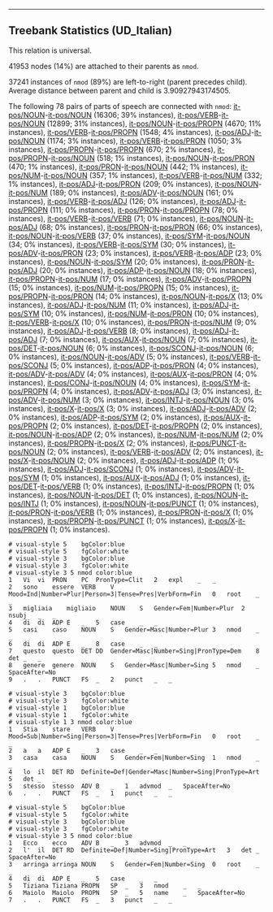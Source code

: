 

--------------------------------------------------------------------------------

## Treebank Statistics (UD_Italian)

This relation is universal.

41953 nodes (14%) are attached to their parents as `nmod`.

37241 instances of `nmod` (89%) are left-to-right (parent precedes child).
Average distance between parent and child is 3.90927943174505.

The following 78 pairs of parts of speech are connected with `nmod`: [it-pos/NOUN]()-[it-pos/NOUN]() (16306; 39% instances), [it-pos/VERB]()-[it-pos/NOUN]() (12899; 31% instances), [it-pos/NOUN]()-[it-pos/PROPN]() (4670; 11% instances), [it-pos/VERB]()-[it-pos/PROPN]() (1548; 4% instances), [it-pos/ADJ]()-[it-pos/NOUN]() (1174; 3% instances), [it-pos/VERB]()-[it-pos/PRON]() (1050; 3% instances), [it-pos/PROPN]()-[it-pos/PROPN]() (670; 2% instances), [it-pos/PROPN]()-[it-pos/NOUN]() (518; 1% instances), [it-pos/NOUN]()-[it-pos/PRON]() (470; 1% instances), [it-pos/PRON]()-[it-pos/NOUN]() (442; 1% instances), [it-pos/NUM]()-[it-pos/NOUN]() (357; 1% instances), [it-pos/VERB]()-[it-pos/NUM]() (332; 1% instances), [it-pos/ADJ]()-[it-pos/PRON]() (209; 0% instances), [it-pos/NOUN]()-[it-pos/NUM]() (189; 0% instances), [it-pos/ADV]()-[it-pos/NOUN]() (161; 0% instances), [it-pos/VERB]()-[it-pos/ADJ]() (126; 0% instances), [it-pos/ADJ]()-[it-pos/PROPN]() (111; 0% instances), [it-pos/PRON]()-[it-pos/PROPN]() (78; 0% instances), [it-pos/VERB]()-[it-pos/VERB]() (71; 0% instances), [it-pos/NOUN]()-[it-pos/ADJ]() (68; 0% instances), [it-pos/PRON]()-[it-pos/PRON]() (66; 0% instances), [it-pos/NOUN]()-[it-pos/VERB]() (37; 0% instances), [it-pos/SYM]()-[it-pos/NOUN]() (34; 0% instances), [it-pos/VERB]()-[it-pos/SYM]() (30; 0% instances), [it-pos/ADV]()-[it-pos/PRON]() (23; 0% instances), [it-pos/VERB]()-[it-pos/ADP]() (23; 0% instances), [it-pos/NOUN]()-[it-pos/SYM]() (20; 0% instances), [it-pos/PRON]()-[it-pos/ADJ]() (20; 0% instances), [it-pos/ADP]()-[it-pos/NOUN]() (18; 0% instances), [it-pos/PROPN]()-[it-pos/NUM]() (17; 0% instances), [it-pos/ADV]()-[it-pos/PROPN]() (15; 0% instances), [it-pos/NUM]()-[it-pos/PROPN]() (15; 0% instances), [it-pos/PROPN]()-[it-pos/PRON]() (14; 0% instances), [it-pos/NOUN]()-[it-pos/X]() (13; 0% instances), [it-pos/ADJ]()-[it-pos/NUM]() (11; 0% instances), [it-pos/ADJ]()-[it-pos/SYM]() (10; 0% instances), [it-pos/NUM]()-[it-pos/PRON]() (10; 0% instances), [it-pos/VERB]()-[it-pos/X]() (10; 0% instances), [it-pos/PRON]()-[it-pos/NUM]() (9; 0% instances), [it-pos/ADJ]()-[it-pos/VERB]() (8; 0% instances), [it-pos/ADJ]()-[it-pos/ADJ]() (7; 0% instances), [it-pos/AUX]()-[it-pos/NOUN]() (7; 0% instances), [it-pos/DET]()-[it-pos/NOUN]() (6; 0% instances), [it-pos/SCONJ]()-[it-pos/NOUN]() (6; 0% instances), [it-pos/NOUN]()-[it-pos/ADV]() (5; 0% instances), [it-pos/VERB]()-[it-pos/SCONJ]() (5; 0% instances), [it-pos/ADP]()-[it-pos/PRON]() (4; 0% instances), [it-pos/ADV]()-[it-pos/ADV]() (4; 0% instances), [it-pos/AUX]()-[it-pos/PRON]() (4; 0% instances), [it-pos/CONJ]()-[it-pos/NOUN]() (4; 0% instances), [it-pos/SYM]()-[it-pos/PROPN]() (4; 0% instances), [it-pos/ADV]()-[it-pos/ADJ]() (3; 0% instances), [it-pos/ADV]()-[it-pos/NUM]() (3; 0% instances), [it-pos/INTJ]()-[it-pos/NOUN]() (3; 0% instances), [it-pos/X]()-[it-pos/X]() (3; 0% instances), [it-pos/ADJ]()-[it-pos/ADV]() (2; 0% instances), [it-pos/ADP]()-[it-pos/SYM]() (2; 0% instances), [it-pos/AUX]()-[it-pos/PROPN]() (2; 0% instances), [it-pos/DET]()-[it-pos/PROPN]() (2; 0% instances), [it-pos/NOUN]()-[it-pos/ADP]() (2; 0% instances), [it-pos/NUM]()-[it-pos/NUM]() (2; 0% instances), [it-pos/PROPN]()-[it-pos/X]() (2; 0% instances), [it-pos/PUNCT]()-[it-pos/NOUN]() (2; 0% instances), [it-pos/VERB]()-[it-pos/ADV]() (2; 0% instances), [it-pos/X]()-[it-pos/NOUN]() (2; 0% instances), [it-pos/ADJ]()-[it-pos/ADP]() (1; 0% instances), [it-pos/ADJ]()-[it-pos/SCONJ]() (1; 0% instances), [it-pos/ADV]()-[it-pos/SYM]() (1; 0% instances), [it-pos/AUX]()-[it-pos/ADJ]() (1; 0% instances), [it-pos/DET]()-[it-pos/VERB]() (1; 0% instances), [it-pos/INTJ]()-[it-pos/PROPN]() (1; 0% instances), [it-pos/NOUN]()-[it-pos/DET]() (1; 0% instances), [it-pos/NOUN]()-[it-pos/INTJ]() (1; 0% instances), [it-pos/NOUN]()-[it-pos/PUNCT]() (1; 0% instances), [it-pos/PRON]()-[it-pos/VERB]() (1; 0% instances), [it-pos/PRON]()-[it-pos/X]() (1; 0% instances), [it-pos/PROPN]()-[it-pos/PUNCT]() (1; 0% instances), [it-pos/X]()-[it-pos/PROPN]() (1; 0% instances).


~~~ conllu
# visual-style 5	bgColor:blue
# visual-style 5	fgColor:white
# visual-style 3	bgColor:blue
# visual-style 3	fgColor:white
# visual-style 3 5 nmod	color:blue
1	Vi	vi	PRON	PC	PronType=Clit	2	expl	_	_
2	sono	essere	VERB	V	Mood=Ind|Number=Plur|Person=3|Tense=Pres|VerbForm=Fin	0	root	_	_
3	migliaia	migliaio	NOUN	S	Gender=Fem|Number=Plur	2	nsubj	_	_
4	di	di	ADP	E	_	5	case	_	_
5	casi	caso	NOUN	S	Gender=Masc|Number=Plur	3	nmod	_	_
6	di	di	ADP	E	_	8	case	_	_
7	questo	questo	DET	DD	Gender=Masc|Number=Sing|PronType=Dem	8	det	_	_
8	genere	genere	NOUN	S	Gender=Masc|Number=Sing	5	nmod	_	SpaceAfter=No
9	.	.	PUNCT	FS	_	2	punct	_	_

~~~


~~~ conllu
# visual-style 3	bgColor:blue
# visual-style 3	fgColor:white
# visual-style 1	bgColor:blue
# visual-style 1	fgColor:white
# visual-style 1 3 nmod	color:blue
1	Stia	stare	VERB	V	Mood=Sub|Number=Sing|Person=3|Tense=Pres|VerbForm=Fin	0	root	_	_
2	a	a	ADP	E	_	3	case	_	_
3	casa	casa	NOUN	S	Gender=Fem|Number=Sing	1	nmod	_	_
4	lo	il	DET	RD	Definite=Def|Gender=Masc|Number=Sing|PronType=Art	5	det	_	_
5	stesso	stesso	ADV	B	_	1	advmod	_	SpaceAfter=No
6	.	.	PUNCT	FS	_	1	punct	_	_

~~~


~~~ conllu
# visual-style 5	bgColor:blue
# visual-style 5	fgColor:white
# visual-style 3	bgColor:blue
# visual-style 3	fgColor:white
# visual-style 3 5 nmod	color:blue
1	Ecco	ecco	ADV	B	_	3	advmod	_	_
2	l'	il	DET	RD	Definite=Def|Number=Sing|PronType=Art	3	det	_	SpaceAfter=No
3	arringa	arringa	NOUN	S	Gender=Fem|Number=Sing	0	root	_	_
4	di	di	ADP	E	_	5	case	_	_
5	Tiziana	Tiziana	PROPN	SP	_	3	nmod	_	_
6	Maiolo	Maiolo	PROPN	SP	_	5	name	_	SpaceAfter=No
7	.	.	PUNCT	FS	_	3	punct	_	_

~~~


